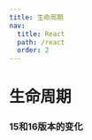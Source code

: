 ```yaml
---
title: 生命周期
nav:
  title: React
  path: /react
  order: 2
---
```


# 生命周期

### 15和16版本的变化
